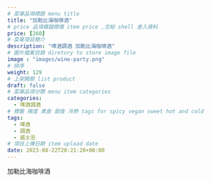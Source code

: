 ```yaml
---
# 菜單品項標題 menu title 
title: "加勒比海咖啡酒"
# price 品項價錢標價 item price ,交給 shell 差入資料
price: [260] 
# 菜單項目簡介 
description: "啤酒調酒 加勒比海咖啡酒"
# 圖片檔案目錄 diretory to store image file
image : "images/wine-party.png"
# 排序
weight: 129 
# 上架開關 list product 
draft: false
# 菜單品項分類 menu item categories 
categories:
  - 啤酒調酒 
# 標籤 辣度 素食 甜食 冷熱 tags for spicy vegan sweet hot and cold 
tags:
  - 啤酒
  - 調酒 
  - 威士忌
# 項目上傳日期 item upload date 
date: 2023-08-22T20:21:20+08:00
---
```


 加勒比海咖啡酒
